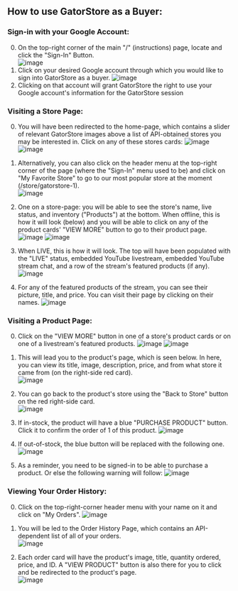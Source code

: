## How to use GatorStore as a Buyer:
### Sign-in with your Google Account:
 0. On the top-right corner of the main "/" (instructions) page, locate and click the "Sign-In" Button.   
![image](https://user-images.githubusercontent.com/40399062/164346065-bccb6c92-bf60-46fa-9763-eab2c98d2bc3.png)
 1. Click on your desired Google account through which you would like to sign into GatorStore as a buyer. 
![image](https://user-images.githubusercontent.com/40399062/164346155-a0efaf84-3ab7-485d-bed6-b364f0b00a8a.png)
 2. Clicking on that account will grant GatorStore the right to use your Google account's information for the GatorStore session
 
 
 ### Visiting a Store Page:
  0. You will have been redirected to the home-page, which contains a slider of relevant GatorStore images above a list of API-obtained stores you may be interested in. Click on any of these stores cards:
![image](https://user-images.githubusercontent.com/40399062/164347586-e85385a8-03aa-4086-9daa-ef36684ff119.png)    
![image](https://user-images.githubusercontent.com/40399062/164347633-01f3dff3-ec84-4aeb-8ef1-ba595d2cfcd7.png)

  1. Alternatively, you can also click on the header menu at the top-right corner of the page (where the "Sign-In" menu used to be) and click on "My Favorite Store" to go to our most popular store at the moment (/store/gatorstore-1).     
![image](https://user-images.githubusercontent.com/40399062/164347754-6f6d84fc-b2de-4df3-aafe-2adf5660fc82.png)

  2. One on a store-page: you will be able to see the store's name, live status, and inventory ("Products") at the bottom. When offline, this is how it will look (below) and you will be able to click on any of the product cards' "VIEW MORE" button to go to their product page.
![image](https://user-images.githubusercontent.com/40399062/164347455-193efb0a-76b5-4104-85d4-856d60ecaea5.png)
![image](https://user-images.githubusercontent.com/40399062/164347930-a8650505-3ada-41ce-a6de-5636b3ef091c.png)

  3. When LIVE, this is how it will look. The top will have been populated with the "LIVE" status, embedded YouTube livestream, embedded YouTube stream chat, and a row of the stream's featured products (if any).
![image](https://user-images.githubusercontent.com/40399062/164348132-e691789a-c605-4d4e-93a6-7a10a0d5de70.png)

  4. For any of the featured products of the stream, you can see their picture, title, and price. You can visit their page by clicking on their names.
![image](https://user-images.githubusercontent.com/40399062/164348185-907599f7-8f57-4160-8568-adfdfb3ff29f.png)


### Visiting a Product Page:
 0. Click on the "VIEW MORE" button in one of a store's product cards or on one of a livestream's featured products.
![image](https://user-images.githubusercontent.com/40399062/164349142-b38d56fa-2108-4303-8ff3-34222a5aaebf.png)
![image](https://user-images.githubusercontent.com/40399062/164349201-33a51d84-e52f-4083-ad8c-b68079ca734a.png)

 1. This will lead you to the product's page, which is seen below. In here, you can view its title, image, description, price, and from what store it came from (on the right-side red card).   
![image](https://user-images.githubusercontent.com/40399062/164349263-5c0cc877-7115-4a4a-a9b6-874c5d6d9d2e.png)

 2. You can go back to the product's store using the "Back to Store" button on the red right-side card.    
![image](https://user-images.githubusercontent.com/40399062/164349329-6ebfda40-3473-4f76-9eb0-3f323a58d887.png)

 3. If in-stock, the product will have a blue "PURCHASE PRODUCT" button. Click it to confirm the order of 1 of this product.
![image](https://user-images.githubusercontent.com/40399062/164349378-ab82b0fd-b051-428c-a170-1f0084011f7c.png)

 4. If out-of-stock, the blue button will be replaced with the following one. 
![image](https://user-images.githubusercontent.com/40399062/164349468-81b418e9-3dde-4dfc-b58d-21f954d60e81.png)

 5. As a reminder, you need to be signed-in to be able to purchase a product. Or else the following warning will follow:
![image](https://user-images.githubusercontent.com/40399062/164349439-46cc4011-86f5-415f-bc28-8925f019d41b.png)

### Viewing Your Order History:
 0. Click on the top-right-corner header menu with your name on it and click on "My Orders".
![image](https://user-images.githubusercontent.com/40399062/164349814-ca885f4d-c067-40c3-be2b-5ae38a7a99a7.png)

 1. You will be led to the Order History Page, which contains an API-dependent list of all of your orders.  
![image](https://user-images.githubusercontent.com/40399062/164349837-0d1b0cc0-07d5-4cf4-b0cf-61c0e3900f41.png)

 2. Each order card will have the product's image, title, quantity ordered, price, and ID. A "VIEW PRODUCT" button is also there for you to click and be redirected to the product's page.   
![image](https://user-images.githubusercontent.com/40399062/164349852-df52faf4-2441-4f31-a3cc-ba901c3ec6e8.png)

